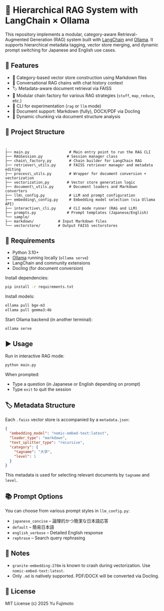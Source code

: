 # 🧠 Hierarchical RAG System with LangChain × Ollama

This repository implements a modular, category-aware Retrieval-Augmented Generation (RAG) system built with [LangChain](https://www.langchain.com/) and [Ollama](https://ollama.com/). It supports hierarchical metadata tagging, vector store merging, and dynamic prompt switching for Japanese and English use cases.

## 🚀 Features

- 📁 Category-based vector store construction using Markdown files
- 🧠 Conversational RAG chains with chat history context
- 🏷️ Metadata-aware document retrieval via FAISS
- 🧩 Modular chain factory for various RAG strategies (`stuff`, `map_reduce`, etc.)
- 🧪 CLI for experimentation (`rag` or `llm` mode)
- 📎 Document support: Markdown (fully), DOCX/PDF via Docling
- 📐 Dynamic chunking via document structure analysis

## 📂 Project Structure

```

.
├── main.py                  # Main entry point to run the RAG CLI
├── RAGSession.py           # Session manager class
├── chain\_factory.py        # Chain builder for LangChain RAG
├── retriever\_utils.py      # FAISS retriever manager and metadata editing
├── process\_utils.py        # Wrapper for document conversion + vectorization
├── vectorization.py        # Vector store generation logic
├── document\_utils.py       # Document loaders and Markdown converters
├── llm\_config.py           # LLM and prompt configuration
├── embedding\_config.py     # Embedding model selection (via Ollama API)
├── interactive\_cli.py      # CLI mode runner (RAG and LLM)
├── prompts.py              # Prompt templates (Japanese/English)
└── sample/
├── markdown/           # Input Markdown files
└── vectorstore/        # Output FAISS vectorstores

````

## 🔧 Requirements

- Python 3.10+
- [Ollama](https://ollama.com/) running locally (`ollama serve`)
- LangChain and community extensions
- Docling (for document conversion)

Install dependencies:

```bash
pip install -r requirements.txt
````

Install models:

```bash
ollama pull bge-m3
ollama pull gemma3:4b
````

Start Ollama backend (in another terminal):

```bash
ollama serve
```

## ▶️ Usage

Run in interactive RAG mode:

```bash
python main.py
```

When prompted:

* Type a question (in Japanese or English depending on prompt)
* Type `exit` to quit the session

## 🏷️ Metadata Structure

Each `.faiss` vector store is accompanied by a `metadata.json`:

```json
{
  "embedding_model": "nomic-embed-text:latest",
  "loader_type": "markdown",
  "text_splitter_type": "recursive",
  "category": {
    "tagname": "大学",
    "level": 1
  }
}
```

This metadata is used for selecting relevant documents by `tagname` and `level`.

## 📚 Prompt Options

You can choose from various prompt styles in `llm_config.py`:

* `japanese_concise` – 論理的かつ簡潔な日本語応答
* `default` – 簡易日本語
* `english_verbose` – Detailed English response
* `rephrase` – Search query rephrasing

## 📌 Notes

* `granite-embedding:278m` is known to crash during vectorization. Use `nomic-embed-text:latest`.
* Only `.md` is natively supported. PDF/DOCX will be converted via Docling.

## 📜 License

MIT License (c) 2025 Yu Fujimoto
